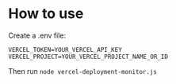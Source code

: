 # How to use
Create a .env file:
```
VERCEL_TOKEN=YOUR_VERCEL_API_KEY
VERCEL_PROJECT=YOUR_VERCEL_PROJECT_NAME_OR_ID
```

Then run
`node vercel-deployment-monitor.js`
